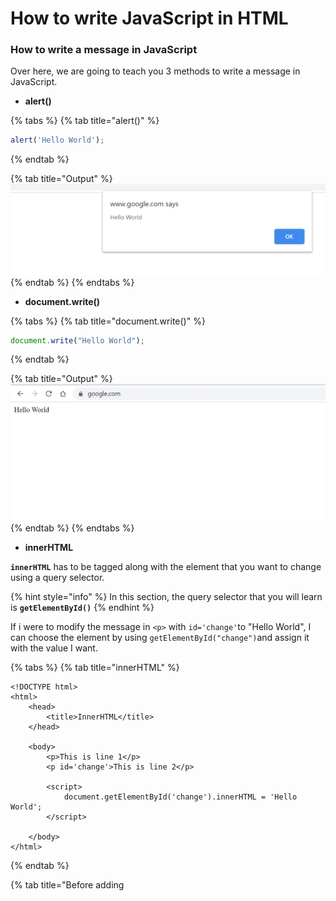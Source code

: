 # How to write JavaScript in HTML

### How to write a message in JavaScript

Over here, we are going to teach you 3 methods to write a message in JavaScript.

* **alert\(\)**

{% tabs %}
{% tab title="alert\(\)" %}
```javascript
alert('Hello World');
```
{% endtab %}

{% tab title="Output" %}
![](.gitbook/assets/image%20%289%29.png)
{% endtab %}
{% endtabs %}

* **document.write\(\)**

{% tabs %}
{% tab title="document.write\(\)" %}
```javascript
document.write("Hello World");
```
{% endtab %}

{% tab title="Output" %}
![](.gitbook/assets/image%20%2815%29.png)
{% endtab %}
{% endtabs %}

* **innerHTML**

**`innerHTML`** has to be tagged along with the element that you want to change using a query selector.

{% hint style="info" %}
In this section, the query selector that you will learn is **`getElementById()`**
{% endhint %}

If i were to modify the message in `<p>` with `id='change'`to "Hello World", I can choose the element by using `getElementById("change")`and assign it with the value I want.

{% tabs %}
{% tab title="innerHTML" %}
```markup
<!DOCTYPE html>
<html>
    <head>
        <title>InnerHTML</title>
    </head>

    <body>
        <p>This is line 1</p>
        <p id='change'>This is line 2</p>

        <script>
            document.getElementById('change').innerHTML = 'Hello World';
        </script>

    </body>
</html>
```
{% endtab %}

{% tab title="Before adding <script>" %}
![](.gitbook/assets/gitbook_innerhtml_before.jpg)
{% endtab %}

{% tab title="After adding <script>" %}
![](.gitbook/assets/gitbook_innerhtml_after.jpg)
{% endtab %}
{% endtabs %}

### To write JavaScript in a HTML file

We need to include **`<script>   </script>`** in the **`<body>`** of the HTML element.

```markup
<!DOCTYPE html>
<html>
    <head>
        <title>This is the HTML Page</title>
    </head>

    <body>
        <p>Let's try writing JavaScript in HTML!</p>
        <p id='this'>Try This!</p>

        <script>
            alert('Hello World');
            document.write('I love WebLaunch');
            document.getElementById('this').innerHTML='Change to This!';
            
        </script>

    </body>
</html>
```

These are the outputs:

{% tabs %}
{% tab title="alert\(\'Hello World\'\);" %}
![](.gitbook/assets/gitbook_js_html_1.jpg)
{% endtab %}

{% tab title="document.write\(\'I love WebLaunch\'\);" %}
![](.gitbook/assets/gitbook_js_html_2.jpg)
{% endtab %}

{% tab title="document.getElementById\(\'this\'\).innerHTML=\'Change to This!\';" %}
![](.gitbook/assets/gitbook_js_html_3.jpg)
{% endtab %}
{% endtabs %}

